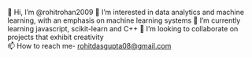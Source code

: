 👋 Hi, I’m @rohitrohan2009
👀 I’m interested in data analytics and machine learning, with an emphasis on machine learning systems
🌱 I’m currently learning javascript, scikit-learn and C++
💞️ I’m looking to collaborate on projects that exhibit creativity  
📫 How to reach me- rohitdasgupta08@gmail.com
